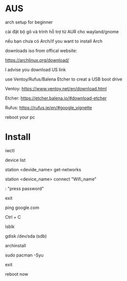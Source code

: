 # AUS
arch setup for beginner

cài đặt bộ gõ và trình hỗ trợ từ AUR cho wayland/gnome

nếu bạn chưa có Arch/if you want to install Arch

downloads iso from offical website:

https://archlinux.org/download/

I advise you download US link

use Ventoy/Rufus/Balena Etcher to creat a USB boot drive

Ventoy: https://www.ventoy.net/en/download.html

Etcher: https://etcher.balena.io/#download-etcher

Rufus:  https://rufus.ie/en/#google_vignette

reboot your pc

# Install

iwctl

device list

station <devide_name> get-networks

station <device_name> connect "Wifi_name"


: "press password"


exit

ping google.com

Ctrl + C

lsblk

gdisk /dev/sda (sdb)

archinstall



sudo pacman -Syu

exit

reboot now
